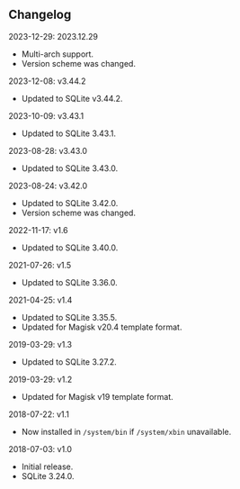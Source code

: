 ## Changelog

2023-12-29: 2023.12.29

- Multi-arch support.
- Version scheme was changed.

2023-12-08: v3.44.2

- Updated to SQLite v3.44.2.

2023-10-09: v3.43.1

- Updated to SQLite 3.43.1.

2023-08-28: v3.43.0

- Updated to SQLite 3.43.0.

2023-08-24: v3.42.0

- Updated to SQLite 3.42.0.
- Version scheme was changed.

2022-11-17: v1.6

- Updated to SQLite 3.40.0.

2021-07-26: v1.5

- Updated to SQLite 3.36.0.

2021-04-25: v1.4

- Updated to SQLite 3.35.5.
- Updated for Magisk v20.4 template format.

2019-03-29: v1.3

- Updated to SQLite 3.27.2.

2019-03-29: v1.2

- Updated for Magisk v19 template format.

2018-07-22: v1.1

- Now installed in `/system/bin` if `/system/xbin` unavailable.

2018-07-03: v1.0

- Initial release.
- SQLite 3.24.0.
